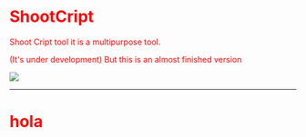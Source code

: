 # ShootCript
Shoot Cript tool
it is a multipurpose tool.

(It's under development)
But this is an almost finished version

<img src="http://pa1.narvii.com/6364/553b78def3831e50cd44dc2f17d5185ede740216_00.gif">

<hr>
<style>
  * {
    color: red;
  }
</style>
<h1>hola</h1>
